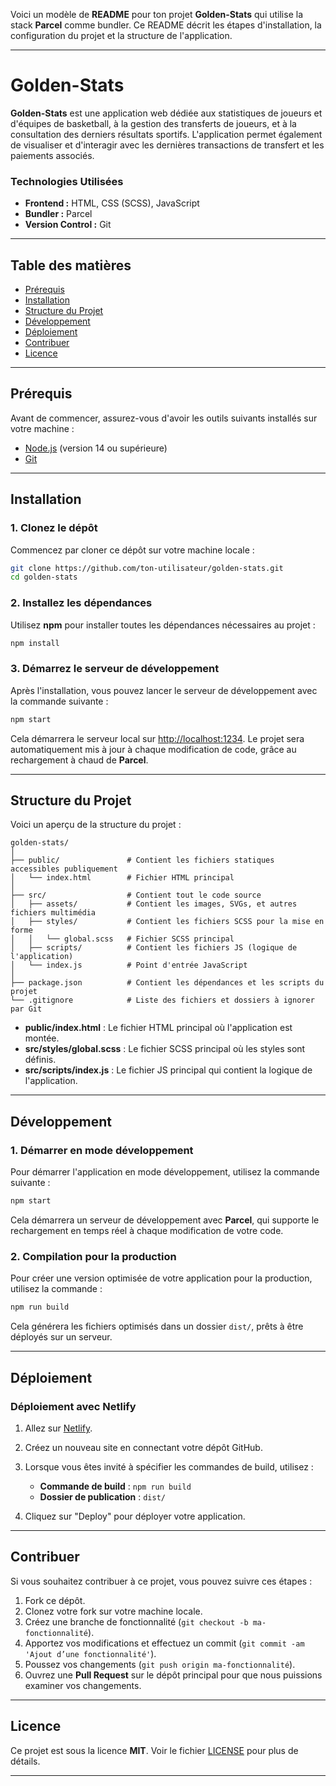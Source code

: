 Voici un modèle de **README** pour ton projet **Golden-Stats** qui utilise la
stack **Parcel** comme bundler. Ce README décrit les étapes d'installation, la
configuration du projet et la structure de l'application.

---

# Golden-Stats

**Golden-Stats** est une application web dédiée aux statistiques de joueurs et
d'équipes de basketball, à la gestion des transferts de joueurs, et à la
consultation des derniers résultats sportifs. L'application permet également de
visualiser et d'interagir avec les dernières transactions de transfert et les
paiements associés.

### **Technologies Utilisées**

- **Frontend :** HTML, CSS (SCSS), JavaScript
- **Bundler :** Parcel
- **Version Control :** Git

---

## Table des matières

- [Prérequis](#prérequis)
- [Installation](#installation)
- [Structure du Projet](#structure-du-projet)
- [Développement](#développement)
- [Déploiement](#déploiement)
- [Contribuer](#contribuer)
- [Licence](#licence)

---

## Prérequis

Avant de commencer, assurez-vous d'avoir les outils suivants installés sur votre
machine :

- [Node.js](https://nodejs.org/) (version 14 ou supérieure)
- [Git](https://git-scm.com/)

---

## Installation

### 1. Clonez le dépôt

Commencez par cloner ce dépôt sur votre machine locale :

```bash
git clone https://github.com/ton-utilisateur/golden-stats.git
cd golden-stats
```

### 2. Installez les dépendances

Utilisez **npm** pour installer toutes les dépendances nécessaires au projet :

```bash
npm install
```

### 3. Démarrez le serveur de développement

Après l'installation, vous pouvez lancer le serveur de développement avec la
commande suivante :

```bash
npm start
```

Cela démarrera le serveur local sur
[http://localhost:1234](http://localhost:1234). Le projet sera automatiquement
mis à jour à chaque modification de code, grâce au rechargement à chaud de
**Parcel**.

---

## Structure du Projet

Voici un aperçu de la structure du projet :

```
golden-stats/
│
├── public/               # Contient les fichiers statiques accessibles publiquement
│   └── index.html        # Fichier HTML principal
│
├── src/                  # Contient tout le code source
│   ├── assets/           # Contient les images, SVGs, et autres fichiers multimédia
│   ├── styles/           # Contient les fichiers SCSS pour la mise en forme
│   │   └── global.scss   # Fichier SCSS principal
│   ├── scripts/          # Contient les fichiers JS (logique de l'application)
│   └── index.js          # Point d'entrée JavaScript
│
├── package.json          # Contient les dépendances et les scripts du projet
└── .gitignore            # Liste des fichiers et dossiers à ignorer par Git
```

- **public/index.html** : Le fichier HTML principal où l'application est montée.
- **src/styles/global.scss** : Le fichier SCSS principal où les styles sont
  définis.
- **src/scripts/index.js** : Le fichier JS principal qui contient la logique de
  l'application.

---

## Développement

### 1. Démarrer en mode développement

Pour démarrer l'application en mode développement, utilisez la commande suivante
:

```bash
npm start
```

Cela démarrera un serveur de développement avec **Parcel**, qui supporte le
rechargement en temps réel à chaque modification de votre code.

### 2. Compilation pour la production

Pour créer une version optimisée de votre application pour la production,
utilisez la commande :

```bash
npm run build
```

Cela générera les fichiers optimisés dans un dossier `dist/`, prêts à être
déployés sur un serveur.

---

## Déploiement

### Déploiement avec Netlify

1. Allez sur [Netlify](https://www.netlify.com/).
2. Créez un nouveau site en connectant votre dépôt GitHub.
3. Lorsque vous êtes invité à spécifier les commandes de build, utilisez :

   - **Commande de build** : `npm run build`
   - **Dossier de publication** : `dist/`

4. Cliquez sur "Deploy" pour déployer votre application.

---

## Contribuer

Si vous souhaitez contribuer à ce projet, vous pouvez suivre ces étapes :

1. Fork ce dépôt.
2. Clonez votre fork sur votre machine locale.
3. Créez une branche de fonctionnalité (`git checkout -b ma-fonctionnalité`).
4. Apportez vos modifications et effectuez un commit
   (`git commit -am 'Ajout d’une fonctionnalité'`).
5. Poussez vos changements (`git push origin ma-fonctionnalité`).
6. Ouvrez une **Pull Request** sur le dépôt principal pour que nous puissions
   examiner vos changements.

---

## Licence

Ce projet est sous la licence **MIT**. Voir le fichier [LICENSE](LICENSE) pour
plus de détails.

---
